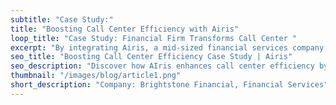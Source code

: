 ```yaml
---
subtitle: "Case Study:"
title: "Boosting Call Center Efficiency with Airis"
loop_title: "Case Study: Financial Firm Transforms Call Center "
excerpt: "By integrating Airis, a mid-sized financial services company reduced operational costs by 25% and boosted agent productivity by 30%. By automating calls, filtering leads, and scheduling callbacks, the firm shifted resources to high-value prospects, improving conversions and lowering burnout."
seo_title: "Boosting Call Center Efficiency Case Study | Airis"
seo_description: "Discover how AIris enhances call center efficiency by automating calls, filtering leads, and optimizing outreach. Learn how AI improves productivity and reduces costs."
thumbnail: "/images/blog/article1.png"
short_description: "Company: Brightstone Financial, Financial Services"
---
```



